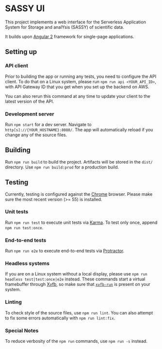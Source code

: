 # SASSY UI

This project implements a web interface for
the Serverless Application System for Storage and analYsis (SASSY) of scientific data.

It builds upon [Angular 2](https://angular.io/) framework for single-page applications.

## Setting up

### API client

Prior to building the app or running any tests, you need to configure the API client.
To do that on a Linux system, please run `npm run api <YOUR_API_ID>`,
with API Gateway ID that you get when you set up the backend on AWS.

You can also rerun this command at any time to update your client to the latest version of the API.

### Development server
Run `npm start` for a dev server.
Navigate to `http[s]://{YOUR_HOSTNAME}:8080/`.
The app will automatically reload if you change any of the source files.

## Building

Run `npm run build` to build the project.
Artifacts will be stored in the `dist/` directory.
Use `npm run build:prod` for a production build.

## Testing

Currently, testing is configured against the [Chrome](https://www.google.com/chrome/) browser.
Please make sure the most recent version (>= 55) is installed.

### Unit tests

Run `npm run test` to execute unit tests via [Karma](https://karma-runner.github.io).
To test only once, append `npm run test:once`.

### End-to-end tests

Run `npm run e2e` to execute end-to-end tests via [Protractor](http://www.protractortest.org/).

### Headless systems

If you are on a Linux system without a local display,
please use `npm run headless test|test:once|e2e` instead.
These commands start a virtual framebuffer through
[Xvfb](https://www.x.org/archive/X11R7.6/doc/man/man1/Xvfb.1.xhtml),
so make sure that [`xvfb-run`](http://manpages.ubuntu.com/manpages/trusty/man1/xvfb-run.1.html)
is present on your system.

### Linting

To check style of the source files, use `npm run lint`.
You can also attempt to fix some errors automatically with `npm run lint:fix`.

### Special Notes

To reduce verbosity of the `npm run` commands, use `npm run -s` instead.

